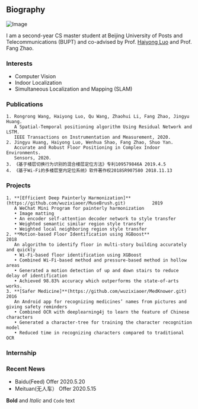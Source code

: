 ## Biography
![Image](https://tva1.sinaimg.cn/large/007S8ZIlly1gfhhs7jto9j30aa0bndgn.jpg)

I am a second-year CS master student at Beijing University of Posts and Telecommunications (BUPT) and co-advised by Prof. [Haiyong Luo](http://people.ucas.ac.cn/~luohaiyong) and Prof. Fang Zhao.


### Interests

- Computer Vision
- Indoor Localization
- Simultaneous Localization and Mapping (SLAM)


### Publications
```
1. Rongrong Wang, Haiyong Luo, Qu Wang, Zhaohui Li, Fang Zhao, Jingyu Huang. 
   A Spatial-Temporal positioning algorithm Using Residual Network and LSTM. 
   IEEE Transactions on Instrumentation and Measurement, 2020.
2. Jingyu Huang, Haiyong Luo, Wenhua Shao, Fang Zhao, Shuo Yan. 
   Accurate and Robust Floor Positioning in Complex Indoor Environments. 
   Sensors, 2020.
3. 《基于楼层切换行为识别的混合楼层定位方法》专利109579846A 2019.4.5
4. 《基于Wi-Fi的多楼层室内定位系统》软件著作权2018SR907580 2018.11.13
```


### Projects
```
1. **[Efficient Deep Painterly Harmonization]**(https://github.com/wuzixiaoer/MuseBrush.git)          2019                    
   A WeChat Mini Program for painterly harmonization                                                               
   • Image matting
   • An encoder self-attention decoder network to style transfer
   • Weighted semantic similar region style transfer
   • Weighted local neighboring region style transfer
2. **Motion-based Floor Identification using XGBoost**                                                2018
   An algorithm to identify floor in multi-story building accurately and quickly            
   • Wi-Fi-based floor identification using XGBoost
   • Combined Wi-Fi-based method and pressure-based method in hollow areas
   • Generated a motion detection of up and down stairs to reduce delay of identification
   • Achieved 98.83% accuracy which outperforms the state-of-arts works.
3. **[Safer Medicine]**(https://github.com/wuzixiaoer/MedKnower.git)                                  2016                                                     
   An Android app for recognizing medicines’ names from pictures and giving safety reminders
   • Combined OCR with deeplearning4j to learn the feature of Chinese characters
   • Generated a character-tree for training the character recognition model
   • Reduced time in recognizing characters compared to traditional OCR
 ```
 
### Internship


### Recent News
- Baidu(Feed) Offer 2020.5.20
- Meituan(无人车） Offer 2020.5.15



**Bold** and _Italic_ and `Code` text






